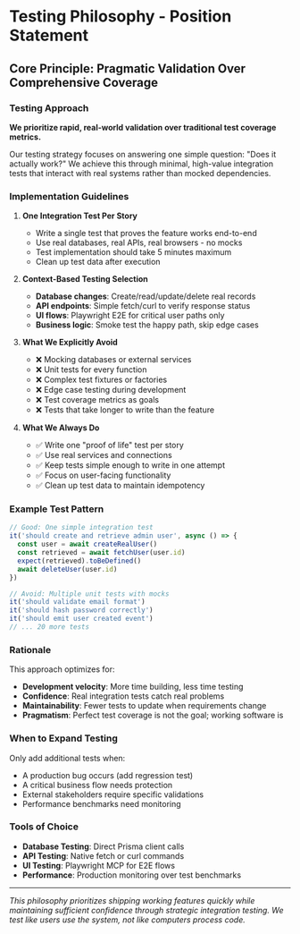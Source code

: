 # Testing Philosophy - Position Statement

## Core Principle: Pragmatic Validation Over Comprehensive Coverage

### Testing Approach

**We prioritize rapid, real-world validation over traditional test coverage metrics.**

Our testing strategy focuses on answering one simple question: "Does it actually work?" We achieve this through minimal, high-value integration tests that interact with real systems rather than mocked dependencies.

### Implementation Guidelines

1. **One Integration Test Per Story**
   - Write a single test that proves the feature works end-to-end
   - Use real databases, real APIs, real browsers - no mocks
   - Test implementation should take 5 minutes maximum
   - Clean up test data after execution

2. **Context-Based Testing Selection**
   - **Database changes**: Create/read/update/delete real records
   - **API endpoints**: Simple fetch/curl to verify response status
   - **UI flows**: Playwright E2E for critical user paths only
   - **Business logic**: Smoke test the happy path, skip edge cases

3. **What We Explicitly Avoid**
   - ❌ Mocking databases or external services
   - ❌ Unit tests for every function
   - ❌ Complex test fixtures or factories
   - ❌ Edge case testing during development
   - ❌ Test coverage metrics as goals
   - ❌ Tests that take longer to write than the feature

4. **What We Always Do**
   - ✅ Write one "proof of life" test per story
   - ✅ Use real services and connections
   - ✅ Keep tests simple enough to write in one attempt
   - ✅ Focus on user-facing functionality
   - ✅ Clean up test data to maintain idempotency

### Example Test Pattern

```typescript
// Good: One simple integration test
it('should create and retrieve admin user', async () => {
  const user = await createRealUser()
  const retrieved = await fetchUser(user.id)
  expect(retrieved).toBeDefined()
  await deleteUser(user.id)
})

// Avoid: Multiple unit tests with mocks
it('should validate email format')
it('should hash password correctly')
it('should emit user created event')
// ... 20 more tests
```

### Rationale

This approach optimizes for:
- **Development velocity**: More time building, less time testing
- **Confidence**: Real integration tests catch real problems
- **Maintainability**: Fewer tests to update when requirements change
- **Pragmatism**: Perfect test coverage is not the goal; working software is

### When to Expand Testing

Only add additional tests when:
- A production bug occurs (add regression test)
- A critical business flow needs protection
- External stakeholders require specific validations
- Performance benchmarks need monitoring

### Tools of Choice

- **Database Testing**: Direct Prisma client calls
- **API Testing**: Native fetch or curl commands
- **UI Testing**: Playwright MCP for E2E flows
- **Performance**: Production monitoring over test benchmarks

---

*This philosophy prioritizes shipping working features quickly while maintaining sufficient confidence through strategic integration testing. We test like users use the system, not like computers process code.*